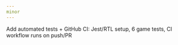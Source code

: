```yaml
---
minor
---
```


Add automated tests + GitHub CI: Jest/RTL setup, 6 game tests, CI workflow runs on push/PR
